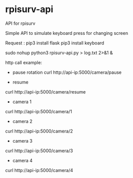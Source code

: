 # rpisurv-api
API for rpisurv

Simple API to simulate keyboard press for changing screen

Request :
pip3 install flask
pip3 install keyboard

sudo nohup python3 rpisurv-api.py > log.txt 2>&1 &

http call example:

* pause rotation
curl http://api-ip:5000/camera/pause 

* resume

curl http://api-ip:5000/camera/resume

* camera 1

curl http://api-ip:5000/camera/1

* camera 2

curl http://api-ip:5000/camera/2

* camera 3

curl http://api-ip:5000/camera/3

* camera 4

curl http://api-ip:5000/camera/4



